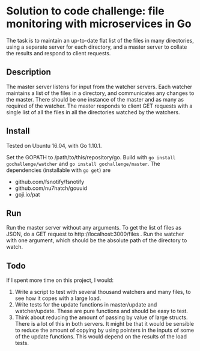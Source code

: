 # Solution to code challenge: file monitoring with microservices in Go

The task is to maintain an up-to-date flat list of the files in many directories, using a separate server for each directory, and a master server to collate the results and respond to client requests.

## Description

The master server listens for input from the watcher servers.  Each watcher maintains a list of the files in a directory, and communicates any changes to the master.  There should be one instance of the master and as many as required of the watcher.  The master responds to client GET requests with a single list of all the files in all the directories watched by the watchers.

## Install

Tested on Ubuntu 16.04, with Go 1.10.1.

Set the GOPATH to /path/to/this/repository/go.  Build with ```go install gochallenge/watcher``` and ```go install gochallenge/master```.  The dependencies (installable with ```go get```) are

+ github.com/fsnotify/fsnotify
+ github.com/nu7hatch/gouuid
+ goji.io/pat

## Run

Run the master server without any arguments.  To get the list of files as JSON, do a GET request to http://localhost:3000/files .  Run the watcher with one argument, which should be the absolute path of the directory to watch.

## Todo

If I spent more time on this project, I would:

1. Write a script to test with several thousand watchers and many files, to see how it copes with a large load.
2. Write tests for the update functions in master/update and watcher/update.  These are pure functions and should be easy to test.
3. Think about reducing the amount of passing by value of large structs.  There is a lot of this in both servers.  It might be that it would be sensible to reduce the amount of copying by using pointers in the inputs of some of the update functions.  This would depend on the results of the load tests.
